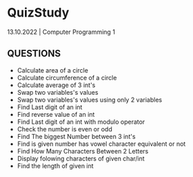 # QuizStudy
 13.10.2022 | Computer Programming 1

## QUESTIONS

- Calculate area of a circle
- Calculate circumference of a circle
- Calculate average of 3 int's
- Swap two variables's values
- Swap two variables's values using only 2 variables
- Find Last digit of an int
- Find reverse value of an int
- Find Last digit of an int with modulo operator
- Check the number is even or odd
- Find The biggest Number between 3 int's
- Find is given number has vowel character equivalent or not
- Find How Many Characters Between 2 Letters
- Display folowing characters of given char/int
- Find the length of given int
